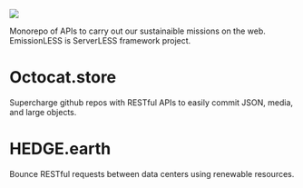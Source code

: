![](https://user-images.githubusercontent.com/73197190/196969015-5c967955-ea75-4a51-ae55-7dd47155d402.png)

Monorepo of APIs to carry out our sustainaible missions on the web. EmissionLESS is ServerLESS framework project.

# Octocat.store

Supercharge github repos with RESTful APIs to easily commit JSON, media, and large objects.

# HEDGE.earth

Bounce RESTful requests between data centers using renewable resources.
